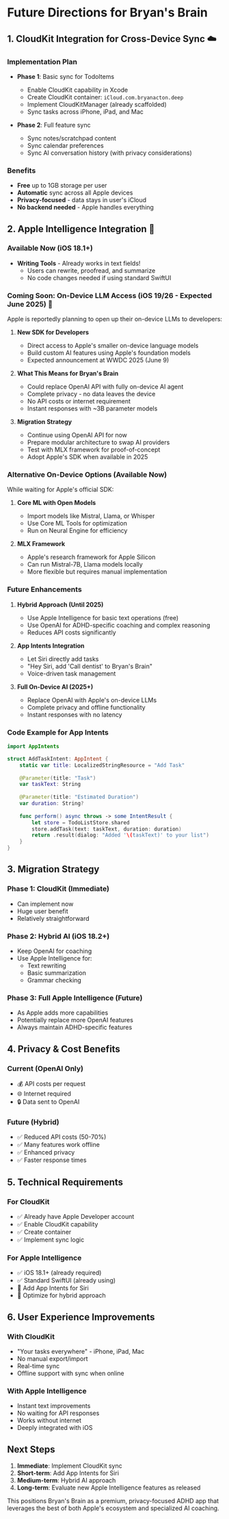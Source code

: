 # Future Directions for Bryan's Brain

## 1. CloudKit Integration for Cross-Device Sync ☁️

### Implementation Plan
- **Phase 1**: Basic sync for TodoItems
  - Enable CloudKit capability in Xcode
  - Create CloudKit container: `iCloud.com.bryanacton.deep`
  - Implement CloudKitManager (already scaffolded)
  - Sync tasks across iPhone, iPad, and Mac

- **Phase 2**: Full feature sync
  - Sync notes/scratchpad content
  - Sync calendar preferences
  - Sync AI conversation history (with privacy considerations)

### Benefits
- **Free** up to 1GB storage per user
- **Automatic** sync across all Apple devices
- **Privacy-focused** - data stays in user's iCloud
- **No backend needed** - Apple handles everything

## 2. Apple Intelligence Integration 🤖

### Available Now (iOS 18.1+)
- **Writing Tools** - Already works in text fields!
  - Users can rewrite, proofread, and summarize
  - No code changes needed if using standard SwiftUI

### Coming Soon: On-Device LLM Access (iOS 19/26 - Expected June 2025) 🎯

Apple is reportedly planning to open up their on-device LLMs to developers:

1. **New SDK for Developers**
   - Direct access to Apple's smaller on-device language models
   - Build custom AI features using Apple's foundation models
   - Expected announcement at WWDC 2025 (June 9)

2. **What This Means for Bryan's Brain**
   - Could replace OpenAI API with fully on-device AI agent
   - Complete privacy - no data leaves the device
   - No API costs or internet requirement
   - Instant responses with ~3B parameter models

3. **Migration Strategy**
   - Continue using OpenAI API for now
   - Prepare modular architecture to swap AI providers
   - Test with MLX framework for proof-of-concept
   - Adopt Apple's SDK when available in 2025

### Alternative On-Device Options (Available Now)

While waiting for Apple's official SDK:

1. **Core ML with Open Models**
   - Import models like Mistral, Llama, or Whisper
   - Use Core ML Tools for optimization
   - Run on Neural Engine for efficiency

2. **MLX Framework**
   - Apple's research framework for Apple Silicon
   - Can run Mistral-7B, Llama models locally
   - More flexible but requires manual implementation

### Future Enhancements
1. **Hybrid Approach (Until 2025)**
   - Use Apple Intelligence for basic text operations (free)
   - Use OpenAI for ADHD-specific coaching and complex reasoning
   - Reduces API costs significantly

2. **App Intents Integration**
   - Let Siri directly add tasks
   - "Hey Siri, add 'Call dentist' to Bryan's Brain"
   - Voice-driven task management

3. **Full On-Device AI (2025+)**
   - Replace OpenAI with Apple's on-device LLMs
   - Complete privacy and offline functionality
   - Instant responses with no latency

### Code Example for App Intents
```swift
import AppIntents

struct AddTaskIntent: AppIntent {
    static var title: LocalizedStringResource = "Add Task"
    
    @Parameter(title: "Task")
    var taskText: String
    
    @Parameter(title: "Estimated Duration")
    var duration: String?
    
    func perform() async throws -> some IntentResult {
        let store = TodoListStore.shared
        store.addTask(text: taskText, duration: duration)
        return .result(dialog: "Added '\(taskText)' to your list")
    }
}
```

## 3. Migration Strategy

### Phase 1: CloudKit (Immediate)
- Can implement now
- Huge user benefit
- Relatively straightforward

### Phase 2: Hybrid AI (iOS 18.2+)
- Keep OpenAI for coaching
- Use Apple Intelligence for:
  - Text rewriting
  - Basic summarization
  - Grammar checking

### Phase 3: Full Apple Intelligence (Future)
- As Apple adds more capabilities
- Potentially replace more OpenAI features
- Always maintain ADHD-specific features

## 4. Privacy & Cost Benefits

### Current (OpenAI Only)
- 💰 API costs per request
- 🌐 Internet required
- 🔒 Data sent to OpenAI

### Future (Hybrid)
- ✅ Reduced API costs (50-70%)
- ✅ Many features work offline
- ✅ Enhanced privacy
- ✅ Faster response times

## 5. Technical Requirements

### For CloudKit
- ✅ Already have Apple Developer account
- ✅ Enable CloudKit capability
- ✅ Create container
- ✅ Implement sync logic

### For Apple Intelligence
- ✅ iOS 18.1+ (already required)
- ✅ Standard SwiftUI (already using)
- 🔄 Add App Intents for Siri
- 🔄 Optimize for hybrid approach

## 6. User Experience Improvements

### With CloudKit
- "Your tasks everywhere" - iPhone, iPad, Mac
- No manual export/import
- Real-time sync
- Offline support with sync when online

### With Apple Intelligence
- Instant text improvements
- No waiting for API responses
- Works without internet
- Deeply integrated with iOS

## Next Steps

1. **Immediate**: Implement CloudKit sync
2. **Short-term**: Add App Intents for Siri
3. **Medium-term**: Hybrid AI approach
4. **Long-term**: Evaluate new Apple Intelligence features as released

This positions Bryan's Brain as a premium, privacy-focused ADHD app that leverages the best of both Apple's ecosystem and specialized AI coaching. 